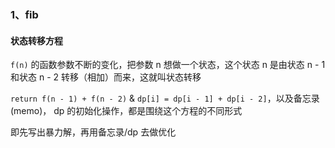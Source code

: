 ### 1、fib

#### 状态转移方程

`f(n)` 的函数参数不断的变化，把参数 n 想做一个状态，这个状态 n 是由状态 n - 1 和状态 n - 2 转移（相加）而来，这就叫状态转移

`return f(n - 1) + f(n - 2)` & `dp[i] = dp[i - 1] + dp[i - 2]`，以及备忘录(memo)， dp 的初始化操作，都是围绕这个方程的不同形式

即先写出暴力解，再用备忘录/dp 去做优化
